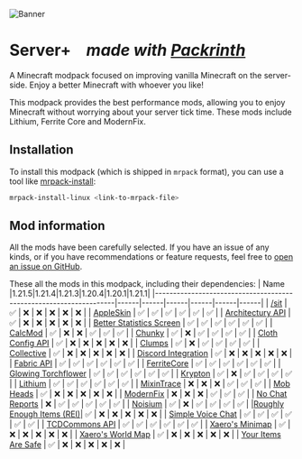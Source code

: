 ![Banner](https://github.com/Thijzert123/server-plus/blob/main/images/banner.png?raw=true)
# Server+⠀ _made with [Packrinth](https://thijzert123.github.io/packrinth)_
A Minecraft modpack focused on improving vanilla Minecraft on the server-side. Enjoy a better Minecraft with whoever you like!

This modpack provides the best performance mods, allowing you to enjoy Minecraft without worrying about your server tick time. These mods include Lithium, Ferrite Core and ModernFix.

## Installation
To install this modpack (which is shipped in `mrpack` format), you can use a tool like [mrpack-install](https://github.com/nothub/mrpack-install):
```bash
mrpack-install-linux <link-to-mrpack-file>
```

## Mod information
All the mods have been carefully selected. If you have an issue of any kinds, or if you have recommendations or feature requests, feel free to [open an issue on GitHub](https://github.com/Thijzert123/server-plus/issues).

These all the mods in this modpack, including their dependencies:
|                                Name                               |1.21.5|1.21.4|1.21.3|1.20.4|1.20.1|1.21.1|
|-------------------------------------------------------------------|------|------|------|------|------|------|
|           [/sit](https://modrinth.com/project/MI2DOogd)           |   ✅  |   ❌  |   ❌  |   ❌  |   ❌  |   ❌  |
|         [AppleSkin](https://modrinth.com/project/EsAfCjCV)        |   ✅  |   ✅  |   ✅  |   ✅  |   ✅  |   ✅  |
|     [Architectury API](https://modrinth.com/project/lhGA9TYQ)     |   ✅  |   ❌  |   ❌  |   ❌  |   ❌  |   ❌  |
| [Better Statistics Screen](https://modrinth.com/project/n6PXGAoM) |   ✅  |   ✅  |   ✅  |   ✅  |   ✅  |   ✅  |
|          [CalcMod](https://modrinth.com/project/XoHTb2Ap)         |   ✅  |   ❌  |   ❌  |   ✅  |   ✅  |   ✅  |
|          [Chunky](https://modrinth.com/project/fALzjamp)          |   ✅  |   ❌  |   ✅  |   ✅  |   ✅  |   ✅  |
|     [Cloth Config API](https://modrinth.com/project/9s6osm5g)     |   ✅  |   ❌  |   ❌  |   ❌  |   ❌  |   ❌  |
|          [Clumps](https://modrinth.com/project/Wnxd13zP)          |   ✅  |   ❌  |   ✅  |   ✅  |   ✅  |   ✅  |
|        [Collective](https://modrinth.com/project/e0M1UDsY)        |   ✅  |   ❌  |   ❌  |   ❌  |   ❌  |   ❌  |
|    [Discord Integration](https://modrinth.com/project/rbJ7eS5V)   |   ✅  |   ❌  |   ❌  |   ❌  |   ❌  |   ❌  |
|        [Fabric API](https://modrinth.com/project/P7dR8mSH)        |   ✅  |   ✅  |   ✅  |   ✅  |   ✅  |   ✅  |
|        [FerriteCore](https://modrinth.com/project/uXXizFIs)       |   ✅  |   ✅  |   ✅  |   ✅  |   ✅  |   ✅  |
|    [Glowing Torchflower](https://modrinth.com/project/1S4LxcvL)   |   ✅  |   ✅  |   ✅  |   ✅  |   ✅  |   ✅  |
|          [Krypton](https://modrinth.com/project/fQEb0iXm)         |   ✅  |   ❌  |   ✅  |   ✅  |   ✅  |   ✅  |
|          [Lithium](https://modrinth.com/project/gvQqBUqZ)         |   ✅  |   ✅  |   ✅  |   ✅  |   ✅  |   ✅  |
|        [MixinTrace](https://modrinth.com/project/sGmHWmeL)        |   ❌  |   ❌  |   ❌  |   ✅  |   ✅  |   ✅  |
|         [Mob Heads](https://modrinth.com/project/82uI0waE)        |   ✅  |   ❌  |   ❌  |   ❌  |   ❌  |   ❌  |
|         [ModernFix](https://modrinth.com/project/nmDcB62a)        |   ❌  |   ❌  |   ❌  |   ✅  |   ✅  |   ✅  |
|      [No Chat Reports](https://modrinth.com/project/qQyHxfxd)     |   ❌  |   ✅  |   ✅  |   ✅  |   ✅  |   ✅  |
|          [Noisium](https://modrinth.com/project/KuNKN7d2)         |   ✅  |   ❌  |   ✅  |   ✅  |   ✅  |   ✅  |
|[Roughly Enough Items (REI)](https://modrinth.com/project/nfn13YXA)|   ✅  |   ❌  |   ❌  |   ❌  |   ❌  |   ❌  |
|     [Simple Voice Chat](https://modrinth.com/project/9eGKb6K1)    |   ✅  |   ✅  |   ✅  |   ✅  |   ✅  |   ✅  |
|      [TCDCommons API](https://modrinth.com/project/Eldc1g37)      |   ✅  |   ✅  |   ✅  |   ✅  |   ✅  |   ✅  |
|      [Xaero's Minimap](https://modrinth.com/project/1bokaNcj)     |   ✅  |   ❌  |   ❌  |   ❌  |   ❌  |   ❌  |
|     [Xaero's World Map](https://modrinth.com/project/NcUtCpym)    |   ✅  |   ❌  |   ❌  |   ❌  |   ❌  |   ❌  |
|    [Your Items Are Safe](https://modrinth.com/project/lL35xmSR)   |   ✅  |   ❌  |   ❌  |   ❌  |   ❌  |   ❌  |
